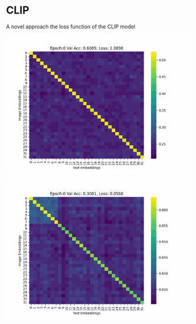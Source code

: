 # CLIP
A novel approach the loss function of the CLIP model

![Base CLIP similarity matrix during the training](results/comparisons/baseline_anime.gif)

![Compensated CLIP similarity matrix during the training](results/comparisons/compensated_anime.gif)
